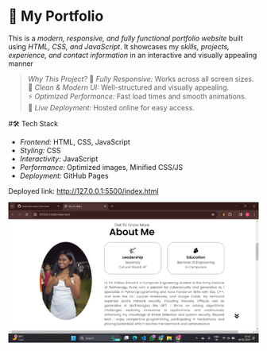 # 💼 My Portfolio  
This is a *modern, responsive, and fully functional portfolio website* built using *HTML, CSS, and JavaScript*. 
It showcases my *skills, projects, experience, and contact information* in an interactive and visually appealing manner

> *Why This Project?* 
🌟 *Fully Responsive:* Works across all screen sizes.  
🎨 *Clean & Modern UI:* Well-structured and visually appealing.  
⚡ *Optimized Performance:* Fast load times and smooth animations.  
🚀 *Live Deployment:* Hosted online for easy access.  

#🛠️ Tech Stack  
- *Frontend:* HTML, CSS, JavaScript  
- *Styling:* CSS 
- *Interactivity:* JavaScript  
- *Performance:* Optimized images, Minified CSS/JS  
- *Deployment:* GitHub Pages

Deployed link: http://127.0.0.1:5500/index.html

![image alt](https://github.com/PallaviShirsath23/Portfolio/blob/b09f360d7e204bb3d0b3ebd71c220d93ec9854a3/Screenshot%202025-03-18%20221628.png)
